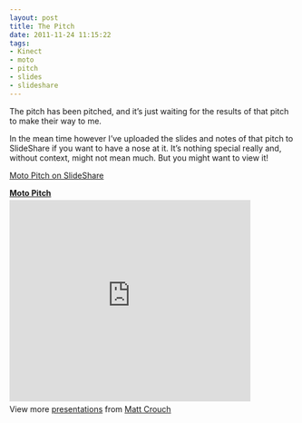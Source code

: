 ```yaml
---
layout: post
title: The Pitch
date: 2011-11-24 11:15:22
tags:
- Kinect
- moto
- pitch
- slides
- slideshare
---
```

The pitch has been pitched, and it’s just waiting for the results of that pitch to make their way to me.

In the mean time however I’ve uploaded the slides and notes of that pitch to SlideShare if you want to have a nose at it. It’s nothing special really and, without context, might not mean much. But you might want to view it!

[Moto Pitch on SlideShare][Moto Pitch - Slideshare]

<div style="width: 425px" id="__ss_10305498"><strong style="margin: 12px 0px 4px; display: block"><a title="Moto Pitch" href="http://www.slideshare.net/Matt_Crouch/moto-pitch-slide-share" target="_blank">Moto Pitch</a></strong> <iframe height="355" marginheight="0" src="http://www.slideshare.net/slideshow/embed_code/10305498" frameborder="0" width="425" marginwidth="0" scrolling="no"></iframe>
<div style="padding-bottom: 12px; padding-left: 0px; padding-right: 0px; padding-top: 5px">View more <a href="http://www.slideshare.net/" target="_blank">presentations</a> from <a href="http://www.slideshare.net/Matt_Crouch" target="_blank">Matt Crouch</a> </div>
</div>

[Moto Pitch - Slideshare]:http://www.slideshare.net/Matt_Crouch/moto-pitch-slide-share